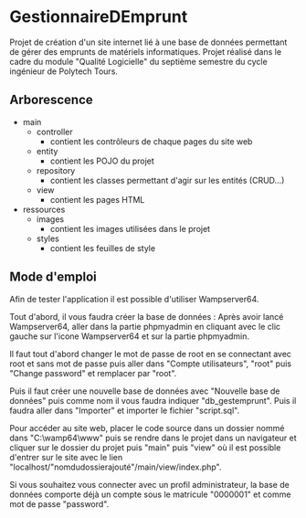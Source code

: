 # GestionnaireDEmprunt

Projet de création d'un site internet lié à une base de données permettant de gérer des emprunts de matériels informatiques. Projet réalisé dans le cadre du module "Qualité Logicielle" du septième semestre du cycle ingénieur de Polytech Tours.

## Arborescence

- main
  - controller
    - contient les contrôleurs de chaque pages du site web
  - entity
    - contient les POJO du projet
  - repository
    - contient les classes permettant d'agir sur les entités (CRUD…)
  - view
    - contient les pages HTML
- ressources
  - images
    - contient les images utilisées dans le projet
  - styles
    - contient les feuilles de style

## Mode d'emploi
Afin de tester l'application il est possible d'utiliser Wampserver64.

Tout d'abord, il vous faudra créer la base de données : 
Après avoir lancé Wampserver64, aller dans la partie phpmyadmin en cliquant avec le clic gauche sur l'icone Wampserver64 et sur la partie phpmyadmin.

Il faut tout d'abord changer le mot de passe de root en se connectant avec root et sans mot de passe puis aller dans "Compte utilisateurs", "root" puis "Change password" et remplacer par "root".

Puis il faut créer une nouvelle base de données avec "Nouvelle base de données" puis comme nom il vous faudra indiquer "db_gestemprunt". Puis il faudra aller dans "Importer" et importer le fichier "script.sql".

Pour accéder au site web, placer le code source dans un dossier nommé dans "C:\wamp64\www" puis se rendre dans le projet dans un navigateur et cliquer sur le dossier du projet puis "main" puis "view" où il est possible d'entrer sur le site avec le lien "localhost/"nomdudossierajouté"/main/view/index.php".

Si vous souhaitez vous connecter avec un profil administrateur, la base de données comporte déjà un compte sous le matricule "0000001" et comme mot de passe "password".
